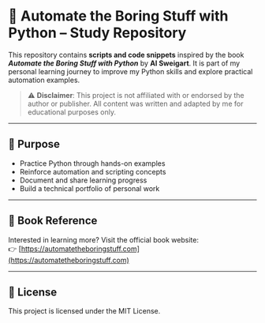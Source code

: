 # 📘 Automate the Boring Stuff with Python – Study Repository

This repository contains **scripts and code snippets** inspired by the book _**Automate the Boring Stuff with Python**_ by **Al Sweigart**. It is part of my personal learning journey to improve my Python skills and explore practical automation examples.

> ⚠️ **Disclaimer**: This project is not affiliated with or endorsed by the author or publisher. All content was written and adapted by me for educational purposes only.

---

## 📌 Purpose

- Practice Python through hands-on examples  
- Reinforce automation and scripting concepts  
- Document and share learning progress  
- Build a technical portfolio of personal work  

---

## 🚀 Book Reference

Interested in learning more? Visit the official book website:  
👉 [https://automatetheboringstuff.com](https://automatetheboringstuff.com)

---

## 📄 License

This project is licensed under the MIT License.
